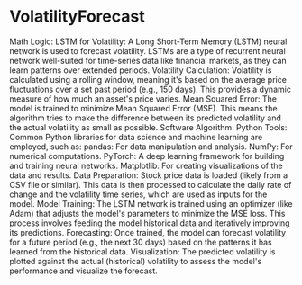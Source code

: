 # VolatilityForecast

Math Logic:
LSTM for Volatility: A Long Short-Term Memory (LSTM) neural network is used to forecast volatility. LSTMs are a type of recurrent neural network well-suited for time-series data like financial markets, as they can learn patterns over extended periods.
Volatility Calculation: Volatility is calculated using a rolling window, meaning it's based on the average price fluctuations over a set past period (e.g., 150 days). This provides a dynamic measure of how much an asset's price varies.
Mean Squared Error: The model is trained to minimize Mean Squared Error (MSE). This means the algorithm tries to make the difference between its predicted volatility and the actual volatility as small as possible.
Software Algorithm:
Python Tools: Common Python libraries for data science and machine learning are employed, such as:
pandas: For data manipulation and analysis.
NumPy: For numerical computations.
PyTorch: A deep learning framework for building and training neural networks.
Matplotlib: For creating visualizations of the data and results.
Data Preparation: Stock price data is loaded (likely from a CSV file or similar). This data is then processed to calculate the daily rate of change and the volatility time series, which are used as inputs for the model.
Model Training: The LSTM network is trained using an optimizer (like Adam) that adjusts the model's parameters to minimize the MSE loss. This process involves feeding the model historical data and iteratively improving its predictions.
Forecasting: Once trained, the model can forecast volatility for a future period (e.g., the next 30 days) based on the patterns it has learned from the historical data.
Visualization: The predicted volatility is plotted against the actual (historical) volatility to assess the model's performance and visualize the forecast.

